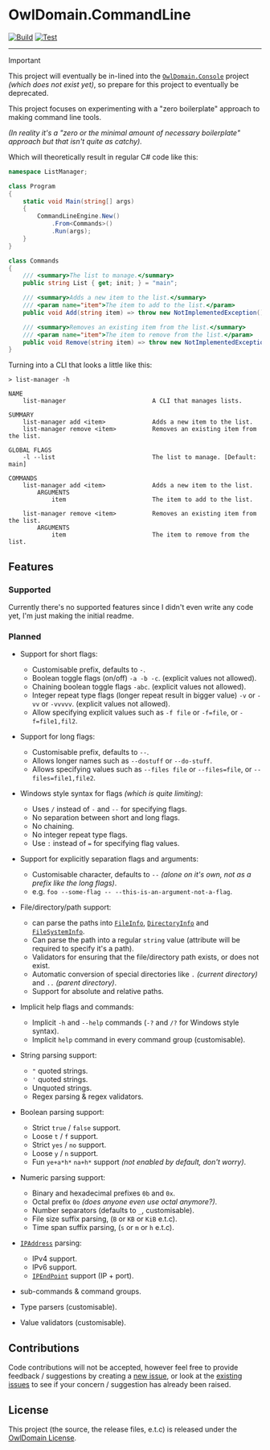 # OwlDomain.CommandLine

[![Build](https://github.com/Owl-Domain/CommandLine/actions/workflows/build.yml/badge.svg)](https://github.com/Owl-Domain/CommandLine/actions/workflows/build.yml)
[![Test](https://github.com/Owl-Domain/CommandLine/actions/workflows/test.yml/badge.svg)](https://github.com/Owl-Domain/CommandLine/actions/workflows/test.yml)

---

> [!IMPORTANT]
> This project will eventually be in-lined into the [`OwlDomain.Console`](https://github.com/Owl-Domain/Console) project *(which does not exist yet)*, so prepare for this project to eventually be deprecated.

This project focuses on experimenting with a "zero boilerplate" approach to making command line tools.

*(In reality it's a "zero or the minimal amount of necessary boilerplate" approach but that isn't quite as catchy).*

Which will theoretically result in regular C# code like this:

```cs
namespace ListManager;

class Program
{
	static void Main(string[] args)
	{
		CommandLineEngine.New()
			.From<Commands>()
			.Run(args);
	}
}

class Commands
{
	/// <summary>The list to manage.</summary>
	public string List { get; init; } = "main";

	/// <summary>Adds a new item to the list.</summary>
	/// <param name="item">The item to add to the list.</param>
	public void Add(string item) => throw new NotImplementedException();

	/// <summary>Removes an existing item from the list.</summary>
	/// <param name="item">The item to remove from the list.</param>
	public void Remove(string item) => throw new NotImplementedException();
}
```

Turning into a CLI that looks a little like this:

```
> list-manager -h

NAME
    list-manager                        A CLI that manages lists.

SUMMARY
    list-manager add <item>             Adds a new item to the list.
    list-manager remove <item>          Removes an existing item from the list.

GLOBAL FLAGS
    -l --list                           The list to manage. [Default: main]

COMMANDS
    list-manager add <item>             Adds a new item to the list.
        ARGUMENTS
            item                        The item to add to the list.

    list-manager remove <item>          Removes an existing item from the list.
        ARGUMENTS
            item                        The item to remove from the list.
```

## Features

### Supported

Currently there's no supported features since I didn't even write any code yet, I'm just making the initial readme.


### Planned

- Support for short flags:
	- Customisable prefix, defaults to `-`.
	- Boolean toggle flags (on/off) `-a -b -c`. (explicit values not allowed).
	- Chaining boolean toggle flags `-abc`. (explicit values not allowed).
	- Integer repeat type flags (longer repeat result in bigger value) `-v` or `-vv` or `-vvvvv`. (explicit values not allowed).
	- Allow specifying explicit values such as `-f file` or `-f=file`, or `-f=file1,fil2`.

- Support for long flags:
	- Customisable prefix, defaults to `--`.
	- Allows longer names such as `--dostuff` or `--do-stuff`.
	- Allows specifying values such as `--files file` or `--files=file`, or `--files=file1,file2`.

- Windows style syntax for flags *(which is quite limiting)*:
	- Uses `/` instead of `-` and `--` for specifying flags.
	- No separation between short and long flags.
	- No chaining.
	- No integer repeat type flags.
	- Use `:` instead of `=` for specifying flag values.

- Support for explicitly separation flags and arguments:
	- Customisable character, defaults to `--` *(alone on it's own, not as a prefix like the long flags)*.
	- e.g. `foo --some-flag -- --this-is-an-argument-not-a-flag`.

- File/directory/path support:
	- can parse the paths into [`FileInfo`](https://learn.microsoft.com/dotnet/api/system.io.fileinfo), [`DirectoryInfo`](https://learn.microsoft.com/dotnet/api/system.io.directoryinfo) and [`FileSystemInfo`](https://learn.microsoft.com/dotnet/api/system.io.filesysteminfo).
	- Can parse the path into a regular `string` value (attribute will be required to specify it's a path).
	- Validators for ensuring that the file/directory path exists, or does not exist.
	- Automatic conversion of special directories like `.` *(current directory)* and `..` *(parent directory)*.
	- Support for absolute and relative paths.

- Implicit help flags and commands:
	- Implicit `-h` and `--help` commands (`-?` and `/?` for Windows style syntax).
	- Implicit `help` command in every command group (customisable).

- String parsing support:
	- `"` quoted strings.
	- `'` quoted strings.
	- Unquoted strings.
	- Regex parsing & regex validators.

- Boolean parsing support:
	- Strict `true` / `false` support.
	- Loose `t` /  `f` support.
	- Strict `yes` / `no` support.
	- Loose `y` / `n` support.
	- Fun `ye+a*h*` `na+h*` support *(not enabled by default, don't worry)*.

- Numeric parsing support:
	- Binary and hexadecimal prefixes `0b` and `0x`.
	- Octal prefix `0o` *(does anyone even use octal anymore?)*.
	- Number separators (defaults to `_`, customisable).
	- File size suffix parsing, (`B` or `KB` or `KiB` e.t.c).
	- Time span suffix parsing, (`s` or `m` or `h` e.t.c).

- [`IPAddress`](https://learn.microsoft.com/dotnet/api/system.net.ipaddress) parsing:
	- IPv4 support.
	- IPv6 support.
	- [`IPEndPoint`](https://learn.microsoft.com/dotnet/api/system.net.ipendpoint) support (IP + port).

- sub-commands & command groups.
- Type parsers (customisable).
- Value validators (customisable).

## Contributions

Code contributions will not be accepted, however feel free to provide feedback / suggestions
by creating a [new issue](https://github.com/Owl-Domain/CommandLine/issues/new), or look at
the [existing issues](https://github.com/Owl-Domain/CommandLine/issues?q=) to see if your
concern / suggestion has already been raised.


## License

This project (the source, the release files, e.t.c) is released under the
[OwlDomain License](https://github.com/Owl-Domain/CommandLine/blob/master/license.md).

